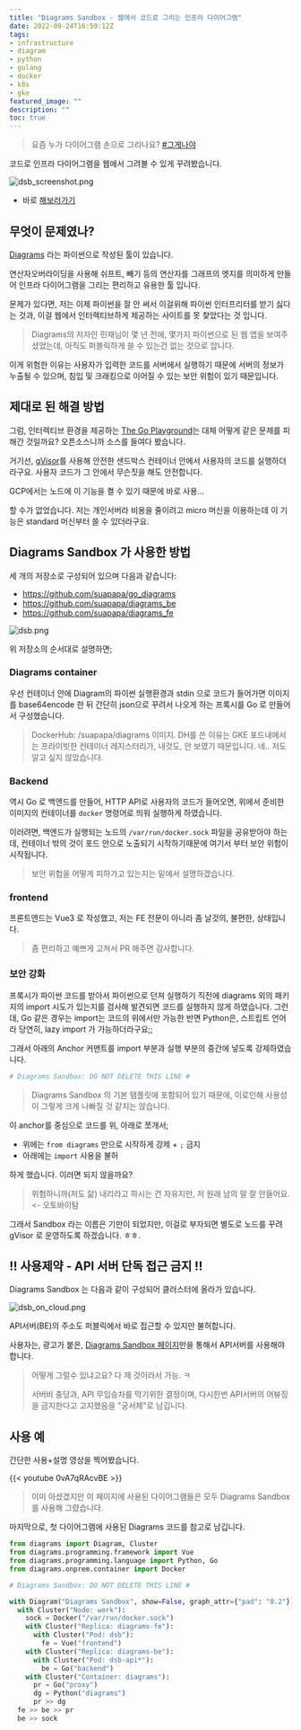 ```yaml
---
title: "Diagrams Sandbox - 웹에서 코드로 그리는 인프라 다이어그램"
date: 2022-09-24T16:59:12Z
tags:
- infrastructure
- diagram
- python
- golang
- docker
- k8s
- gke
featured_image: ""
description: ""
toc: true
---
```


> 요즘 누가 다이어그램 손으로 그리나요? [#그게나야](https://asset.homin.dev/blog/img/homin-dev_k8s.jpg)

코드로 인프라 다이어그램을 웹에서 그려볼 수 있게 꾸려봤습니다.

![dsb_screenshot.png](https://asset.homin.dev/blog/img/dsb_screenshot.webp)

- 바로 [해보러가기](https://homin.dev/dsb/)

## 무엇이 문제였나?

[Diagrams](https://diagrams.mingrammer.com/) 라는 파이썬으로 작성된 툴이 있습니다.

연산자오버라이딩을 사용해 쉬프트, 빼기 등의 연산자를
그래프의 엣지를 의미하게 만들어 인프라 다이어그램을 그리는 편리하고 유용한 툴 입니다.

문제가 있다면, 저는 이제 파이썬을 잘 안 써서 이걸위해 파이썬 인터프리터를 받기 싫다는 것과,
이걸 웹에서 인터렉티브하게 제공하는 사이트를 못 찾았다는 것 입니다.

> Diagrams의 저자인 민재님이 몇 년 전에, 몇가지 파이썬으로 된 웹 앱을 보여주셨었는데,
> 아직도 퍼블릭하게 쓸 수 있는건 없는 것으로 압니다.

이게 위험한 이유는 사용자가 입력한 코드를 서버에서 실행하기 때문에
서버의 정보가 누출될 수 있으며, 침입 및 크래킹으로 이어질 수 있는 보안 위험이 있기 때문입니다.


## 제대로 된 해결 방법

그럼, 인터렉티브 환경을 제공하는 [The Go Playground](https://go.dev/play/)는 대체 어떻게 
같은 문제를 피해간 것일까요? 오픈소스니까 소스를 들여다 봤습니다.

거기선, [gVisor](https://github.com/google/gvisor)를 사용해 안전한 샌드박스 컨테이너 안에서
사용자의 코드를 실행하더라구요. 사용자 코드가 그 안에서 무슨짓을 해도 안전합니다.

GCP에서는 노드에 이 기능을 켤 수 있기 때문에 바로 사용...

할 수가 없었습니다. 저는 개인서버라 비용을 줄이려고 micro 머신을 이용하는데
이 기능은 standard 머신부터 쓸 수 있더라구요.


## Diagrams Sandbox 가 사용한 방법

세 개의 저장소로 구성되어 있으며 다음과 같습니다:

- https://github.com/suapapa/go_diagrams
- https://github.com/suapapa/diagrams_be
- https://github.com/suapapa/diagrams_fe

![dsb.png](https://asset.homin.dev/blog/img/dsb.webp)

위 저장소의 순서대로 설명하면;

### Diagrams container

우선 컨테이너 안에 Diagram의 파이썬 실행환경과
stdin 으로 코드가 들어가면 이미지를 base64encode 한 뒤 간단히 json으로 꾸려서 나오게
하는 프록시를 Go 로 만들어서 구성했습니다.

> DockerHub: /suapapa/diagrams 이미지. DH를 쓴 이유는 GKE 포드내에서는 프라이빗한
> 컨테이너 레지스터리가, 내것도, 안 보였기 때문입니다. 네.. 저도 알고 싶지 않았습니다.

### Backend

역시 Go 로 백엔드를 만들어, HTTP API로 사용자의 코드가 들어오면, 위에서 준비한
이미지의 컨테이너를 `docker` 명령어로 띄워 실행하게 하였습니다.

이러려면, 백엔드가 실행되는 노드의 `/var/run/docker.sock` 파일을  공유받아야 하는데,
컨테이너 밖의 것이 포드 안으로 노출되기 시작하기때문에 여기서 부터 보안 위험이 시작됩니다.

> 보안 위헙을 어떻게 피하가고 있는지는 밑에서 설명하겠습니다.

### frontend

프론트엔드는 Vue3 로 작성했고, 저는 FE 전문이 아니라 좀 날것의, 불편한, 상태입니다.

> 좀 편리하고 예쁘게 고쳐서 PR 해주면 감사합니다.

### 보안 강화 

프록시가 파이썬 코드를 받아서 파이썬으로 던져 실행하기 직전에
diagrams 외의 패키지의 import 시도가 있는지를 검사해 발견되면 코드를 실행하지 않게 하였습니다.
그런데, Go 같은 경우는 import는 코드의 위에서만 가능한 반면 
Python은, 스트립트 언어라 당연히, lazy import 가 가능하더라구요;;

그래서 아래의 Anchor 커맨트를 import 부분과 실행 부분의 중간에 넣도록 강제하였습니다.

```python
# Diagrams Sandbox: DO NOT DELETE THIS LINE #
```

> Diagrams Sandbox 의 기본 탬플릿에 포함되어 있기 때문에, 
> 이로인해 사용성이 그렇게 크게 나빠질 것 같지는 않습니다.

이 anchor를 중심으로 코드를 위, 아래로 쪼개서;

- 위에는 `from diagrams` 만으로 시작하게 강제 + `;` 금지
- 아래에는 `import` 사용을 불허

하게 했습니다. 이러면 되지 않을까요?

> 위험하니까(저도 앎) 내리라고 하시는 건 자유지만,
> 저 원래 남의 말 잘 안들어요. <- 오토바이탐

그래서 Sandbox 라는 이름은 기만이 되었지만,
이걸로 부자되면 별도로 노드를 꾸려 gVisor 로 운영하도록 하겠습니다. ㅎㅎ.



## !! 사용제약 - API 서버 단독 접근 금지 !!

Diagrams Sandbox 는 다음과 같이 구성되어 클러스터에 올라가 있습니다.

![dsb_on_cloud.png](https://asset.homin.dev/blog/img/dsb_on_cloud.webp)

API서버(BE)의 주소도 퍼블릭에서 바로 접근할 수 있지만 불허합니다.

사용자는, 광고가 붙은, [Diagrams Sandbox 페이지](https://homin.dev/dsb/)만을
통해서 API서버를 사용해야 합니다.

> 어떻게 그럴수 있냐고요? 다 제 것이라서 가능. ㅋ
>
> 서버비 충당과, API 무임승차를 막기위한 결정이며,
> 다시한번 API서버의 어뷰징을 금지한다고 고지했음을 "궁서체"로 남깁니다.

## 사용 예

간단한 사용+설명 영상을 찍어봤습니다.

{{< youtube 0vA7qRAcvBE >}}

> 이미 아셨겠지만 이 페이지에 사용된 다이어그램들은 모두 Diagrams Sandbox 를 사용해 그렸습니다.

마지막으로, 첫 다이어그램에 사용된 Diagrams 코드를 참고로 남깁니다.

```python
from diagrams import Diagram, Cluster
from diagrams.programming.framework import Vue
from diagrams.programming.language import Python, Go
from diagrams.onprem.container import Docker

# Diagrams Sandbox: DO NOT DELETE THIS LINE #

with Diagram("Diagrams Sandbox", show=False, graph_attr={"pad": "0.2"}):
  with Cluster("Node: work"):
    sock = Docker("/var/run/docker.sock")
    with Cluster("Replica: diagrams-fe"):
      with Cluster("Pod: dsb"):
        fe = Vue("frontend")
    with Cluster("Replica: diagrams-be"):
      with Cluster("Pod: dsb-api*"):
        be = Go("backend")
    with Cluster("Container: diagrams"):
      pr = Go("proxy")
      dg = Python("diagrams")
      pr >> dg
  fe >> be >> pr
  be >> sock
```
